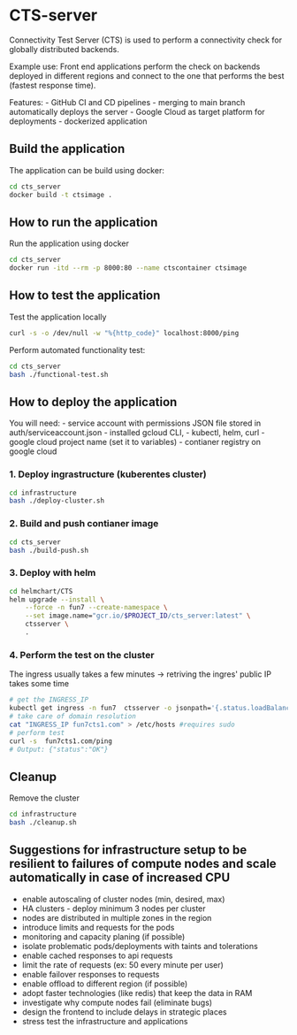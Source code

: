 # CTS-server

Connectivity Test Server (CTS) is used to perform a connectivity check for globally distributed backends.

Example use:
Front end applications perform the check on backends deployed in different regions and connect to the one that performs the best (fastest response time).

Features:
    - GitHub CI and CD pipelines
    - merging to main branch automatically deploys the server
    - Google Cloud as target platform for deployments
    - dockerized application

## Build the application

The application can be build using docker:

``` bash
cd cts_server
docker build -t ctsimage . 
```

## How to run the application

Run the application using docker

``` bash
cd cts_server
docker run -itd --rm -p 8000:80 --name ctscontainer ctsimage
```

## How to test the application

Test the application locally

``` bash
curl -s -o /dev/null -w "%{http_code}" localhost:8000/ping
```

Perform automated functionality test:

``` bash
cd cts_server
bash ./functional-test.sh
```

## How to deploy the application

You will need:
    - service account with permissions JSON file stored in auth/serviceaccount.json
    - installed gcloud CLI,
    - kubectl, helm, curl
    - google cloud project name (set it to variables)
    - contianer registry on google cloud

### 1. Deploy ingrastructure (kuberentes cluster)

``` bash
cd infrastructure
bash ./deploy-cluster.sh
```

### 2. Build and push contianer image

``` bash
cd cts_server
bash ./build-push.sh
```

### 3. Deploy with helm

``` bash
cd helmchart/CTS
helm upgrade --install \
    --force -n fun7 --create-namespace \
    --set image.name="gcr.io/$PROJECT_ID/cts_server:latest" \
    ctsserver \
    .
```

### 4. Perform the test on the cluster

The ingress usually takes a few minutes -> retriving the ingres' public IP takes some time

```bash
# get the INGRESS_IP
kubectl get ingress -n fun7  ctsserver -o jsonpath='{.status.loadBalancer.ingress[0].ip}'
# take care of domain resolution 
cat "INGRESS_IP fun7cts1.com" > /etc/hosts #requires sudo
# perform test
curl -s  fun7cts1.com/ping 
# Output: {"status":"OK"}
```

## Cleanup

Remove the cluster

```bash
cd infrastructure
bash ./cleanup.sh
```

## Suggestions for infrastructure setup to be resilient to failures of compute nodes and scale automatically in case of increased CPU

- enable autoscaling of cluster nodes (min, desired, max)
- HA clusters - deploy minimum 3 nodes per cluster
- nodes are distributed in multiple zones in the region
- introduce limits and requests for the pods
- monitoring and capacity planing (if possible)
- isolate problematic pods/deployments with taints and tolerations
- enable cached responses to api requests
- limit the rate of requests (ex: 50 every minute per user)
- enable failover responses to requests
- enable offload to different region (if possible)
- adopt faster technologies (like redis) that keep the data in RAM
- investigate why compute nodes fail (eliminate bugs)
- design the frontend to include delays in strategic places
- stress test the infrastructure and applications
